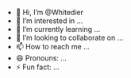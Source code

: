 - 👋 Hi, I’m @Whitedier
- 👀 I’m interested in ...
- 🌱 I’m currently learning ...
- 💞️ I’m looking to collaborate on ...
- 📫 How to reach me ...
- 😄 Pronouns: ...
- ⚡ Fun fact: ...

<!---
Whitedier/Whitedier is a ✨ special ✨ repository because its `README.md` (this file) appears on your GitHub profile.
You can click the Preview link to take a look at your changes.
--->

